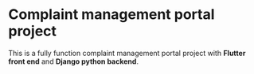 # Complaint management portal project

This is a fully function complaint management portal project with **Flutter front end** and **Django python backend**.

